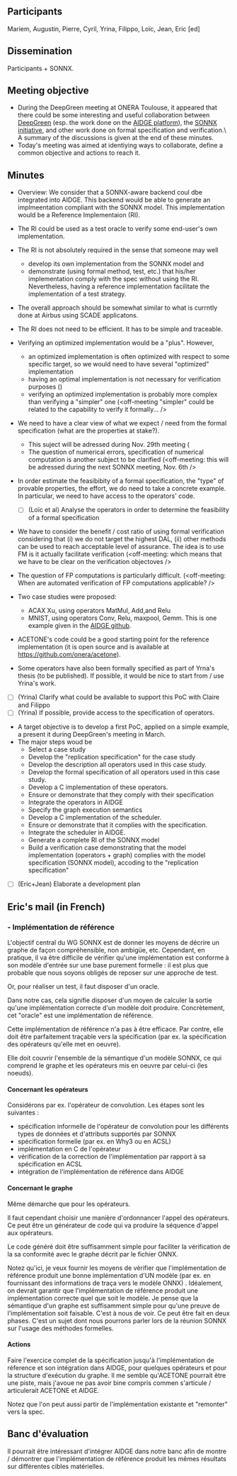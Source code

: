 ## Participants
Mariem, Augustin, Pierre, Cyril, Yrina, Filippo, Loïc, Jean, Eric [ed]

## Dissemination 
Participants + SONNX.

## Meeting objective
- During the DeepGreen meeting at ONERA Toulouse, it appeared that there could be some interesting and useful collaboration between [DeepGreen](https://deepgreen.ai/) (esp. the work done on the [AIDGE platform](https://eclipse.dev/aidge)), the [SONNX initiative](https://github.com/ericjenn/working-groups/blob/ericjenn-srpwg-wg1/safety-related-profile), and other work done on formal specification and verification.\ A summary of the discussions is given at the end of these minutes. 
- Today's meeting was aimed at identiying ways to collaborate, define a common objective and  actions to reach it.

## Minutes

- Overview: We consider that a SONNX-aware backend coul dbe integrated into AIDGE. This backend  would be able to generate an implmeentation compliant with the SONNX model. This implementation would be a Reference Implementaion (RI).

- The RI could be used as a test oracle to verify some end-user's own implementation.
  
- The RI is not absolutely required in the sense that someone may well 	
	- develop its own implementation from the SONNX model and 
	- demonstrate (using formal method, test, etc.) that his/her implementation comply with the spec without using the RI.
	Nevertheless, having a reference implementation facilitate the implementation of a test strategy. 

- The overall approach should be somewhat similar to what is currntly done at Airbus using SCADE applicatons.
  
- The RI does not need to be efficient. It has to be simple and traceable.
- Verifying an optimized implementation would be a "plus". However, 
	- an optimized implementation is often optimized with respect to some specific target, so we would need to have several "optimized" implementation 
	- having an optimal implementation is not necessary for verification purposes (<off-meeting except if testing time is a problem/>)
	- verifying an optimized implementation is probably more complex than verifying a "simpler" one (<off-meeting "simpler" could be related to the capability to verify it formally... />
 
- We need to have a clear view of what we expect / need from the formal specification (what are the properties at stake?). 
	- This suject will be adressed during Nov. 29th meeting (<off-meeting which is a bit late... />
	- The question of numerical errors, specification of numerical computation is another subject to be clarified (<off-meeting: this will be adressed during the next SONNX meeting, Nov. 6th />
 
- In order estimate the feasibibity of a formal specification, the "type" of provable properties, the effort, we do need to take a concrete example. In particular, we need to have access to the operators' code.
	- [ ] (Loïc et al) Analyse the operators in order to determine the feasibility of a formal specification

- We have to consider the benefit / cost ratio of using formal verification considering that (i) we do not target the highest DAL, (ii) other methods can be used to reach acceptable level of assurance. The idea is to use FM is it actually facilitate verification (<off-meeting: which means that we have to be clear on the verification objectoves />

- The question of FP computations is particularly difficult. (<off-meeting: When are automated verification of FP computations applicable? />

- Two case studies were proposed: 
	- ACAX Xu, using operators MatMul, Add,and Relu
	- MNIST, using operators Conv, Relu, maxpool, Gemm. This is one example given in the [AIDGE github](https://eclipse.dev/aidge/source/Tutorial/export_cpp.html).
	
- ACETONE's code could be a good starting point for the reference implementation (it is open source and is available at https://github.com/onera/acetone). 
- Some operators have also been formally specified as part of Yrna's thesis (to be published). If possible, it would be nice to start from / use Yrina's work.
- [ ] (Yrina) Clarify what could be available to support this PoC with Claire and Filippo
- [ ] (Yrina) If possible, provide access to the specification of operators.

- A target objective is to develop a first PoC, applied on a simple example, a present it during  DeepGreen's meeting in March.
- The major steps woud be 
	- Select a case study
	- Develop the "replication specification" for the case study 
	- Develop the description all operators used in this case study.
	- Develop the formal specification of all operators used in this case study.
	- Develop a C implementation of these operators. 
	- Ensure or demonstrate that they comply with their specification
	- Integrate the operators in AIDGE
	- Specify the graph execution semantics
	- Develop a C implementation of the scheduler. 
	- Ensure or demonstrate that it complies with the specification.
	- Integrate the scheduler in AIDGE.
	- Generate a complete RI of the SONNX model
	- Build a verification case demonstrating that the model implementation (operators + graph) complies with the model specification (SONNX model), accoding to the "replication specification"
	
- [ ] (Eric+Jean) Elaborate a development plan


## Eric's mail (in French)

### - Implémentation de référence
L'objectif central du WG SONNX est de donner les moyens de décrire un graphe de façon compréhensible, non ambigüe, etc. Cependant, en pratique, il va être difficile de vérifier qu'une implémentation est conforme à son modèle d'entrée sur une base purement formelle : il est plus que probable que nous soyons obligés de reposer sur une approche de test.

Or, pour réaliser un test, il faut disposer d'un oracle.

Dans notre cas, cela signifie disposer d'un moyen de calculer la sortie qu'une implémentation correcte d'un modèle doit produire. Concrètement, cet "oracle" est une implémentation de référence. 

Cette implémentation de référence n'a pas à être efficace. Par contre, elle doit être parfaitement traçable vers la spécification (par ex. la spécification des opérateurs qu'elle met en oeuvre). 

Elle doit couvrir l'ensemble de la sémantique d'un modèle SONNX, ce qui comprend le graphe et les opérateurs mis en oeuvre par celui-ci (les noeuds). 

#### Concernant les opérateurs 

 Considérons par ex. l'opérateur de convolution. Les étapes sont les suivantes : 
- spécification informelle de l'opérateur de convolution pour les différents types de données et d'attributs supportés par SONNX 
- spécification formelle (par ex. en Why3 ou en ACSL) 
- implémentation en C de l'opérateur 
- vérification de la correction de l'implémentation par rapport à sa spécification en ACSL 
- intégration de l'implémentation de référence dans AIDGE

#### Concernant le graphe

 Même démarche que pour les opérateurs. 

Il faut cependant choisir une manière d'ordonnancer l'appel des opérateurs. Ce peut être un générateur de code qui va produire la séquence d'appel aux opérateurs. 

Le code généré doit être suffisamment simple pour faciliter la vérification de la sa conformité avec le graphe décrit par le fichier ONNX. 

Notez qu'ici, je veux fournir les moyens de  vérifier que l'implémentation de référence produit une bonne implémentation d'UN modèle (par ex. en fournissant des informations de traça vers le modèle ONNX) . Idéalement, on devrait garantir que l'implémentation de référence produit une implémentation correcte quel que soit le modèle. Je pense que la sémantique d'un graphe est suffisamment simple pour qu'une preuve de l'implémentation soit faisable. C'est à nous de voir. Ce peut être fait en deux phases. C'est un sujet dont nous pourrons parler lors de la réunion SONNX sur l'usage des méthodes formelles. 

#### Actions

Faire l'exercice complet de la spécification jusqu'à l'implémentation de réference et son intégration dans AIDGE, pour quelques opérateurs et pour la structure d'exécution du graphe.
 Il me semble qu'ACETONE pourrait être une piste, mais j'avoue ne pas avoir bine compris commen s'articule / articulerait ACETONE et AIDGE.

Notez que l'on peut aussi partir de l'implémentation existante  et "remonter" vers la spec. 

## Banc d'évaluation 

Il pourrait être intéressant d'intégrer AIDGE dans notre banc afin de montre / démontrer que l'implémentation de référence produit les mêmes résultats sur différentes cibles matérielles. 


